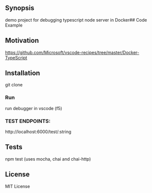 ## Synopsis
demo project for debugging typescript node server in Docker## Code Example

## Motivation
https://github.com/Microsoft/vscode-recipes/tree/master/Docker-TypeScript

## Installation
git clone 
### Run
run debugger in vscode (f5)

### TEST ENDPOINTS:
http://localhost:6000/test/:string

## Tests
npm test (uses mocha, chai and chai-http)

## License
MIT License<br />
